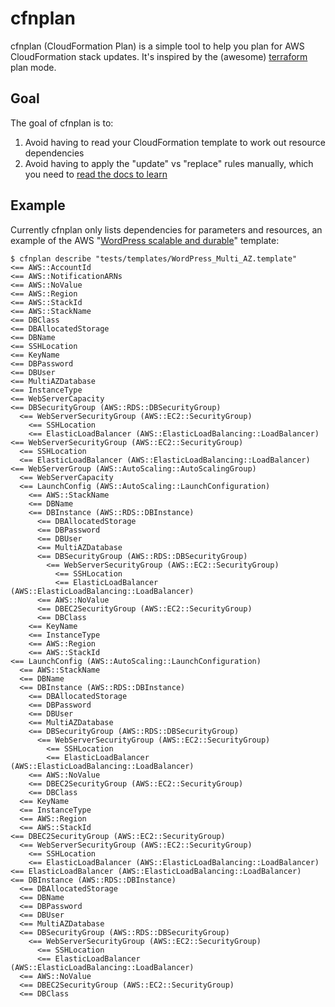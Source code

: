 # cfnplan
cfnplan (CloudFormation Plan) is a simple tool to help you plan for AWS CloudFormation stack updates. It's inspired
by the (awesome) [terraform](https://terraform.io/) plan mode.

## Goal
The goal of cfnplan is to:

 1. Avoid having to read your CloudFormation template to work out resource dependencies
 2. Avoid having to apply the "update" vs "replace" rules manually, which you need to [read the docs to learn](http://docs.aws.amazon.com/AWSCloudFormation/latest/UserGuide/using-cfn-updating-stacks.html)

## Example
Currently cfnplan only lists dependencies for parameters and resources, an example of the AWS "[WordPress scalable and durable](http://docs.aws.amazon.com/AWSCloudFormation/latest/UserGuide/sample-templates-applications-ap-southeast-2.html)" template:

```
$ cfnplan describe "tests/templates/WordPress_Multi_AZ.template"
<== AWS::AccountId
<== AWS::NotificationARNs
<== AWS::NoValue
<== AWS::Region
<== AWS::StackId
<== AWS::StackName
<== DBClass
<== DBAllocatedStorage
<== DBName
<== SSHLocation
<== KeyName
<== DBPassword
<== DBUser
<== MultiAZDatabase
<== InstanceType
<== WebServerCapacity
<== DBSecurityGroup (AWS::RDS::DBSecurityGroup)
  <== WebServerSecurityGroup (AWS::EC2::SecurityGroup)
    <== SSHLocation
    <== ElasticLoadBalancer (AWS::ElasticLoadBalancing::LoadBalancer)
<== WebServerSecurityGroup (AWS::EC2::SecurityGroup)
  <== SSHLocation
  <== ElasticLoadBalancer (AWS::ElasticLoadBalancing::LoadBalancer)
<== WebServerGroup (AWS::AutoScaling::AutoScalingGroup)
  <== WebServerCapacity
  <== LaunchConfig (AWS::AutoScaling::LaunchConfiguration)
    <== AWS::StackName
    <== DBName
    <== DBInstance (AWS::RDS::DBInstance)
      <== DBAllocatedStorage
      <== DBPassword
      <== DBUser
      <== MultiAZDatabase
      <== DBSecurityGroup (AWS::RDS::DBSecurityGroup)
        <== WebServerSecurityGroup (AWS::EC2::SecurityGroup)
          <== SSHLocation
          <== ElasticLoadBalancer (AWS::ElasticLoadBalancing::LoadBalancer)
      <== AWS::NoValue
      <== DBEC2SecurityGroup (AWS::EC2::SecurityGroup)
      <== DBClass
    <== KeyName
    <== InstanceType
    <== AWS::Region
    <== AWS::StackId
<== LaunchConfig (AWS::AutoScaling::LaunchConfiguration)
  <== AWS::StackName
  <== DBName
  <== DBInstance (AWS::RDS::DBInstance)
    <== DBAllocatedStorage
    <== DBPassword
    <== DBUser
    <== MultiAZDatabase
    <== DBSecurityGroup (AWS::RDS::DBSecurityGroup)
      <== WebServerSecurityGroup (AWS::EC2::SecurityGroup)
        <== SSHLocation
        <== ElasticLoadBalancer (AWS::ElasticLoadBalancing::LoadBalancer)
    <== AWS::NoValue
    <== DBEC2SecurityGroup (AWS::EC2::SecurityGroup)
    <== DBClass
  <== KeyName
  <== InstanceType
  <== AWS::Region
  <== AWS::StackId
<== DBEC2SecurityGroup (AWS::EC2::SecurityGroup)
  <== WebServerSecurityGroup (AWS::EC2::SecurityGroup)
    <== SSHLocation
    <== ElasticLoadBalancer (AWS::ElasticLoadBalancing::LoadBalancer)
<== ElasticLoadBalancer (AWS::ElasticLoadBalancing::LoadBalancer)
<== DBInstance (AWS::RDS::DBInstance)
  <== DBAllocatedStorage
  <== DBName
  <== DBPassword
  <== DBUser
  <== MultiAZDatabase
  <== DBSecurityGroup (AWS::RDS::DBSecurityGroup)
    <== WebServerSecurityGroup (AWS::EC2::SecurityGroup)
      <== SSHLocation
      <== ElasticLoadBalancer (AWS::ElasticLoadBalancing::LoadBalancer)
  <== AWS::NoValue
  <== DBEC2SecurityGroup (AWS::EC2::SecurityGroup)
  <== DBClass
```

